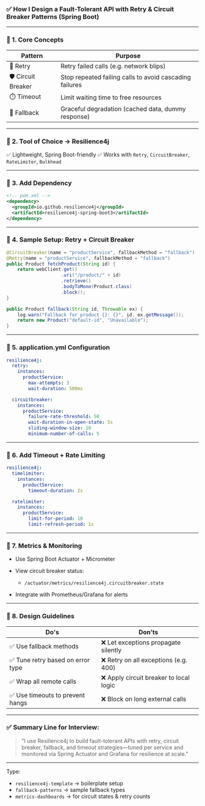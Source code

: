 ### ✅ How I Design a Fault-Tolerant API with Retry & Circuit Breaker Patterns (Spring Boot)

---

### 🔹 1. **Core Concepts**

| Pattern             | Purpose                                                 |
| ------------------- | ------------------------------------------------------- |
| 🔁 Retry            | Retry failed calls (e.g. network blips)                 |
| 🛡️ Circuit Breaker | Stop repeated failing calls to avoid cascading failures |
| ⏱️ Timeout          | Limit waiting time to free resources                    |
| 🧰 Fallback         | Graceful degradation (cached data, dummy response)      |

---

### 🔹 2. **Tool of Choice → Resilience4j**

✅ Lightweight, Spring Boot-friendly
✅ Works with `Retry`, `CircuitBreaker`, `RateLimiter`, `Bulkhead`

---

### 🔹 3. **Add Dependency**

```xml
<!-- pom.xml -->
<dependency>
  <groupId>io.github.resilience4j</groupId>
  <artifactId>resilience4j-spring-boot3</artifactId>
</dependency>
```

---

### 🔹 4. **Sample Setup: Retry + Circuit Breaker**

```java
@CircuitBreaker(name = "productService", fallbackMethod = "fallback")
@Retry(name = "productService", fallbackMethod = "fallback")
public Product fetchProduct(String id) {
    return webClient.get()
                    .uri("/product/" + id)
                    .retrieve()
                    .bodyToMono(Product.class)
                    .block();
}

public Product fallback(String id, Throwable ex) {
    log.warn("Fallback for product {}: {}", id, ex.getMessage());
    return new Product("default-id", "Unavailable");
}
```

---

### 🔹 5. **application.yml Configuration**

```yaml
resilience4j:
  retry:
    instances:
      productService:
        max-attempts: 3
        wait-duration: 500ms

  circuitbreaker:
    instances:
      productService:
        failure-rate-threshold: 50
        wait-duration-in-open-state: 5s
        sliding-window-size: 10
        minimum-number-of-calls: 5
```

---

### 🔹 6. **Add Timeout + Rate Limiting**

```yaml
resilience4j:
  timelimiter:
    instances:
      productService:
        timeout-duration: 2s

  ratelimiter:
    instances:
      productService:
        limit-for-period: 10
        limit-refresh-period: 1s
```

---

### 🔹 7. **Metrics & Monitoring**

* Use Spring Boot Actuator + Micrometer
* View circuit breaker status:

  * `/actuator/metrics/resilience4j.circuitbreaker.state`
* Integrate with Prometheus/Grafana for alerts

---

### 🔹 8. **Design Guidelines**

| Do's                             | Don'ts                                 |
| -------------------------------- | -------------------------------------- |
| ✅ Use fallback methods           | ❌ Let exceptions propagate silently    |
| ✅ Tune retry based on error type | ❌ Retry on all exceptions (e.g. 400)   |
| ✅ Wrap all remote calls          | ❌ Apply circuit breaker to local logic |
| ✅ Use timeouts to prevent hangs  | ❌ Block on long external calls         |

---

### ✅ Summary Line for Interview:

> "I use Resilience4j to build fault-tolerant APIs with retry, circuit breaker, fallback, and timeout strategies—tuned per service and monitored via Spring Actuator and Grafana for resilience at scale."

---

Type:

* `resilience4j-template` → boilerplate setup
* `fallback-patterns` → sample fallback types
* `metrics-dashboards` → for circuit states & retry counts
